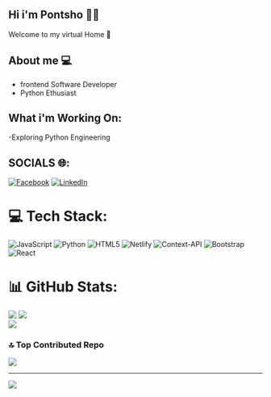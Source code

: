 ## Hi i'm Pontsho 👩‍💻
Welcome to my virtual Home 🏡 

## About me 💻
- frontend Software Developer
- Python Ethusiast 
## What i'm Working On:
-Exploring Python Engineering 

## SOCIALS 🌐:
[![Facebook](https://img.shields.io/badge/Facebook-%231877F2.svg?logo=Facebook&logoColor=white)](https://facebook.com/@MichelleLekoto) [![LinkedIn](https://img.shields.io/badge/LinkedIn-%230077B5.svg?logo=linkedin&logoColor=white)](https://linkedin.com/in/https://www.linkedin.com/in/pontsho-lekoto-94573a315?lipi=urn%3Ali%3Apage%3Ad_flagship3_profile_view_base_contact_details%3BEMxQ8GW9Tr%2BJGhDfTDOzrA%3D%3D) 

# 💻 Tech Stack:
![JavaScript](https://img.shields.io/badge/javascript-%23323330.svg?style=for-the-badge&logo=javascript&logoColor=%23F7DF1E) 
![Python](https://img.shields.io/badge/python-3670A0?style=for-the-badge&logo=python&logoColor=ffdd54) 
![HTML5](https://img.shields.io/badge/html5-%23E34F26.svg?style=for-the-badge&logo=html5&logoColor=white)
![Netlify](https://img.shields.io/badge/netlify-%23000000.svg?style=for-the-badge&logo=netlify&logoColor=#00C7B7)
![Context-API](https://img.shields.io/badge/Context--Api-000000?style=for-the-badge&logo=react) ![Bootstrap](https://img.shields.io/badge/bootstrap-%238511FA.svg?style=for-the-badge&logo=bootstrap&logoColor=white) ![React](https://img.shields.io/badge/react-%2320232a.svg?style=for-the-badge&logo=react&logoColor=%2361DAFB)

# 📊 GitHub Stats:
![](https://github-readme-stats.vercel.app/api?username=michelle23-code&theme=nightowl&hide_border=false&include_all_commits=true&count_private=false)
![](https://github-readme-streak-stats.herokuapp.com/?user=michelle23-code&theme=nightowl&hide_border=false)<br/>
![](https://github-readme-stats.vercel.app/api/top-langs/?username=michelle23-code&theme=nightowl&hide_border=false&include_all_commits=true&count_private=false&layout=compact)


### 🔝 Top Contributed Repo
![](https://github-contributor-stats.vercel.app/api?username=michelle23-code&limit=5&theme=nightowl&combine_all_yearly_contributions=true)

---
[![](https://visitcount.itsvg.in/api?id=michelle23-code&icon=1&color=10)](https://visitcount.itsvg.in)

<!-- Proudly created with GPRM ( https://gprm.itsvg.in ) -->
